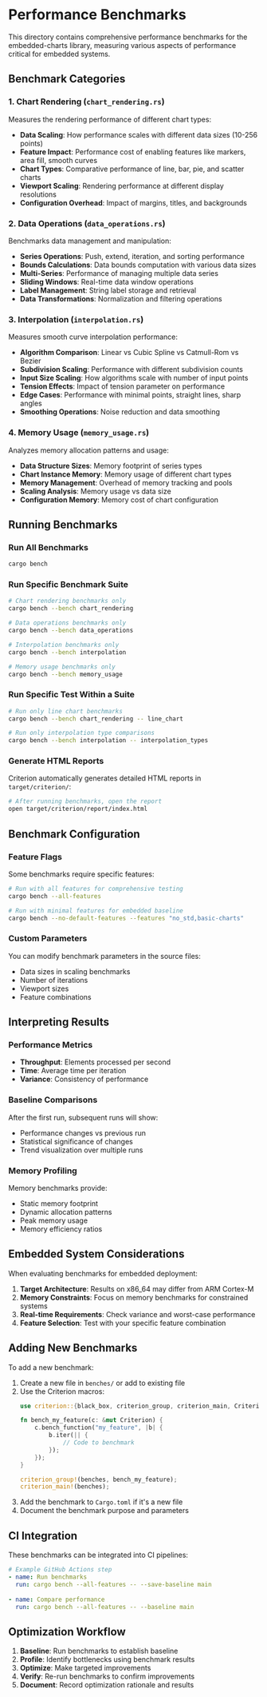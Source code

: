 # Performance Benchmarks

This directory contains comprehensive performance benchmarks for the embedded-charts library, measuring various aspects of performance critical for embedded systems.

## Benchmark Categories

### 1. Chart Rendering (`chart_rendering.rs`)
Measures the rendering performance of different chart types:
- **Data Scaling**: How performance scales with different data sizes (10-256 points)
- **Feature Impact**: Performance cost of enabling features like markers, area fill, smooth curves
- **Chart Types**: Comparative performance of line, bar, pie, and scatter charts
- **Viewport Scaling**: Rendering performance at different display resolutions
- **Configuration Overhead**: Impact of margins, titles, and backgrounds

### 2. Data Operations (`data_operations.rs`)
Benchmarks data management and manipulation:
- **Series Operations**: Push, extend, iteration, and sorting performance
- **Bounds Calculations**: Data bounds computation with various data sizes
- **Multi-Series**: Performance of managing multiple data series
- **Sliding Windows**: Real-time data window operations
- **Label Management**: String label storage and retrieval
- **Data Transformations**: Normalization and filtering operations

### 3. Interpolation (`interpolation.rs`)
Measures smooth curve interpolation performance:
- **Algorithm Comparison**: Linear vs Cubic Spline vs Catmull-Rom vs Bezier
- **Subdivision Scaling**: Performance with different subdivision counts
- **Input Size Scaling**: How algorithms scale with number of input points
- **Tension Effects**: Impact of tension parameter on performance
- **Edge Cases**: Performance with minimal points, straight lines, sharp angles
- **Smoothing Operations**: Noise reduction and data smoothing

### 4. Memory Usage (`memory_usage.rs`)
Analyzes memory allocation patterns and usage:
- **Data Structure Sizes**: Memory footprint of series types
- **Chart Instance Memory**: Memory usage of different chart types
- **Memory Management**: Overhead of memory tracking and pools
- **Scaling Analysis**: Memory usage vs data size
- **Configuration Memory**: Memory cost of chart configuration

## Running Benchmarks

### Run All Benchmarks
```bash
cargo bench
```

### Run Specific Benchmark Suite
```bash
# Chart rendering benchmarks only
cargo bench --bench chart_rendering

# Data operations benchmarks only
cargo bench --bench data_operations

# Interpolation benchmarks only
cargo bench --bench interpolation

# Memory usage benchmarks only
cargo bench --bench memory_usage
```

### Run Specific Test Within a Suite
```bash
# Run only line chart benchmarks
cargo bench --bench chart_rendering -- line_chart

# Run only interpolation type comparisons
cargo bench --bench interpolation -- interpolation_types
```

### Generate HTML Reports
Criterion automatically generates detailed HTML reports in `target/criterion/`:
```bash
# After running benchmarks, open the report
open target/criterion/report/index.html
```

## Benchmark Configuration

### Feature Flags
Some benchmarks require specific features:
```bash
# Run with all features for comprehensive testing
cargo bench --all-features

# Run with minimal features for embedded baseline
cargo bench --no-default-features --features "no_std,basic-charts"
```

### Custom Parameters
You can modify benchmark parameters in the source files:
- Data sizes in scaling benchmarks
- Number of iterations
- Viewport sizes
- Feature combinations

## Interpreting Results

### Performance Metrics
- **Throughput**: Elements processed per second
- **Time**: Average time per iteration
- **Variance**: Consistency of performance

### Baseline Comparisons
After the first run, subsequent runs will show:
- Performance changes vs previous run
- Statistical significance of changes
- Trend visualization over multiple runs

### Memory Profiling
Memory benchmarks provide:
- Static memory footprint
- Dynamic allocation patterns
- Peak memory usage
- Memory efficiency ratios

## Embedded System Considerations

When evaluating benchmarks for embedded deployment:

1. **Target Architecture**: Results on x86_64 may differ from ARM Cortex-M
2. **Memory Constraints**: Focus on memory benchmarks for constrained systems
3. **Real-time Requirements**: Check variance and worst-case performance
4. **Feature Selection**: Test with your specific feature combination

## Adding New Benchmarks

To add a new benchmark:

1. Create a new file in `benches/` or add to existing file
2. Use the Criterion macros:
   ```rust
   use criterion::{black_box, criterion_group, criterion_main, Criterion};
   
   fn bench_my_feature(c: &mut Criterion) {
       c.bench_function("my_feature", |b| {
           b.iter(|| {
               // Code to benchmark
           });
       });
   }
   
   criterion_group!(benches, bench_my_feature);
   criterion_main!(benches);
   ```
3. Add the benchmark to `Cargo.toml` if it's a new file
4. Document the benchmark purpose and parameters

## CI Integration

These benchmarks can be integrated into CI pipelines:
```yaml
# Example GitHub Actions step
- name: Run benchmarks
  run: cargo bench --all-features -- --save-baseline main
  
- name: Compare performance
  run: cargo bench --all-features -- --baseline main
```

## Optimization Workflow

1. **Baseline**: Run benchmarks to establish baseline
2. **Profile**: Identify bottlenecks using benchmark results
3. **Optimize**: Make targeted improvements
4. **Verify**: Re-run benchmarks to confirm improvements
5. **Document**: Record optimization rationale and results